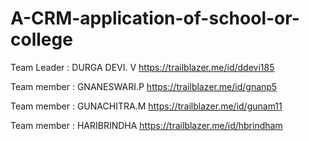 # A-CRM-application-of-school-or-college
Team Leader : DURGA DEVI. V
https://trailblazer.me/id/ddevi185

Team member : GNANESWARI.P
https://trailblazer.me/id/gnanp5

Team member : GUNACHITRA.M
https://trailblazer.me/id/gunam11

Team member : HARIBRINDHA
https://trailblazer.me/id/hbrindham
